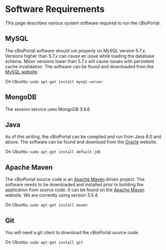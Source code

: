 # Software Requirements

This page describes various system software required to run the cBioPortal.

## MySQL

The cBioPortal software should run properly on MySQL version 5.7.x. Versions higher than 5.7.x can cause an issue
while loading the database schema. Minor versions lower than 5.7.x will cause issues with persistent cache invalidation.
The software can be found and downloaded from the [MySQL website](https://www.mysql.com/).

On Ubuntu:  ```sudo apt-get install mysql-server```

## MongoDB

The session service uses MongoDB 3.6.6

## Java

As of this writing, the cBioPortal can be compiled and run from Java 8.0 and above.  The software can be found and download from the [Oracle](https://www.oracle.com/us/technologies/java/overview/index.html) website.

On Ubuntu:  ```sudo apt-get install default-jdk```

## Apache Maven

The cBioPortal source code is an [Apache Maven](https://maven.apache.org/) driven project.  The software needs to be downloaded and installed prior to building the application from source code.  It can be found on the [Apache Maven](https://maven.apache.org/download.cgi) website. We are currently using version 3.5.4.

On Ubuntu:  ```sudo apt-get install maven```

## Git

You will need a git client to download the cBioPortal source code.

On Ubuntu:  ```sudo apt-get install git```
